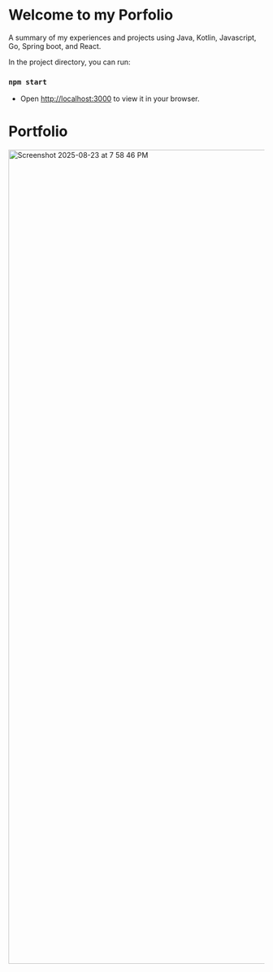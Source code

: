 # Welcome to my Porfolio

A summary of my experiences and projects using Java, Kotlin, Javascript, Go, Spring boot, and React.

In the project directory, you can run:

### `npm start`

* Open [http://localhost:3000](http://localhost:3000) to view it in your browser.

# Portfolio
<img width="1600" alt="Screenshot 2025-08-23 at 7 58 46 PM" src="https://github.com/user-attachments/assets/f00e8e5f-7b6b-445e-8780-c7db4bb85049" />
